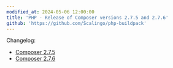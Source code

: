 ```yaml
---
modified_at: 2024-05-06 12:00:00
title: 'PHP - Release of Composer versions 2.7.5 and 2.7.6'
github: 'https://github.com/Scalingo/php-buildpack'
---
```


Changelog:

* [Composer 2.7.5](https://github.com/composer/composer/releases/tag/2.7.5)
* [Composer 2.7.6](https://github.com/composer/composer/releases/tag/2.7.6)
